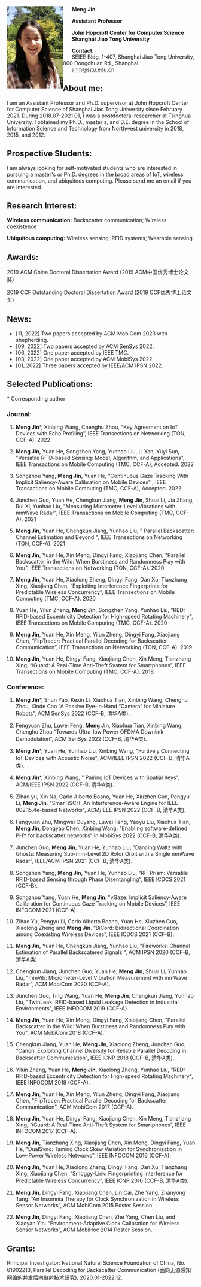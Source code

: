 <img src="./jinmeng.jpg" width = "150" height = "220"  align=left />
&nbsp;&nbsp;&nbsp;&nbsp;&nbsp;&nbsp;<strong>Meng Jin</strong>  

&nbsp;&nbsp;&nbsp;&nbsp;&nbsp;&nbsp;<strong>Assistant Professor</strong>  

&nbsp;&nbsp;&nbsp;&nbsp;&nbsp;&nbsp;<strong>John Hopcroft Center for Computer Science</strong>  
&nbsp;&nbsp;&nbsp;&nbsp;&nbsp;&nbsp;<strong>Shanghai Jiao Tong University</strong>  

&nbsp;&nbsp;&nbsp;&nbsp;&nbsp;&nbsp;<strong>Contact</strong>:  
&nbsp;&nbsp;&nbsp;&nbsp;&nbsp;&nbsp;SEIEE Bldg, 1-407, Shanghai Jiao Tong University, 800 Dongchuan Rd., Shanghai  
&nbsp;&nbsp;&nbsp;&nbsp;&nbsp;&nbsp;jinm@sjtu.edu.cn  



## About me:

I am an Assistant Professor and Ph.D. supervisor at John Hopcroft Center for Computer Science of Shanghai Jiao Tong University since February 2021. During 2018.07-2021.01, I was a postdoctoral researcher at Tsinghua University. I obtained my Ph.D., master's, and B.E. degree in the School of Information Science and Technology from Northwest university in 2018, 2015, and 2012.

## Prospective Students:

I am always looking for self-motivated students who are interested in pursuing a master's or Ph.D. degrees in the broad areas of IoT, wireless communication, and ubiquitous computing. Please send me an email if you are interested.

## Research Interest:

**Wireless communication:** Backscatter communication; Wireless coexistence  

**Ubiquitous computing:** Wireless sensing; RFID systems; Wearable sensing

## Awards:

2019 ACM China Doctoral Dissertation Award (2019 ACM中国优秀博士论文奖)  

2019 CCF Outstanding Doctoral Dissertation Award (2019 CCF优秀博士论文奖)

## News:

* [11, 2022] Two papers accepted by ACM MobiCom 2023 with shepherding.
* [09, 2022] Two papers accepted by ACM SenSys 2022.
* [06, 2022] One paper accepted by IEEE TMC.
* [03, 2022] One paper accepted by ACM MobiSys 2022.
* [01, 2022] Three papers accepted by IEEE/ACM IPSN 2022.


## Selected Publications:
\* Corresponding author

### Journal:  

1.	**Meng Jin***, Xinbing Wang, Chenghu Zhou, “Key Agreement on IoT Devices with Echo Profiling”, IEEE Transections on Networking (TON, CCF-A). 2022

2.	**Meng Jin**, Yuan He, Songzhen Yang, Yunhao Liu, Li Yan, Yuyi Sun, "Versatile RFID-based Sensing: Model, Algorithm, and Applications", IEEE Transactions on Mobile Computing (TMC, CCF-A), Accepted. 2022

3.	Songzhou Yang, **Meng Jin**, Yuan He, “Continuous Gaze Tracking With Implicit Saliency-Aware Calibration on Mobile Devices” , IEEE Transactions on Mobile Computing (TMC, CCF-A), Accepted. 2022

4.	Junchen Guo, Yuan He, Chengkun Jiang, **Meng Jin**, Shuai Li, Jia Zhang, Rui Xi, Yunhao Liu, "Measuring Micrometer-Level Vibrations with mmWave Radar", IEEE Transactions on Mobile Computing (TMC, CCF-A). 2021

5.	**Meng Jin**, Yuan He, Chengkun Jiang, Yunhao Liu, " Parallel Backscatter: Channel Estimation and Beyond ", IEEE Transections on Networking (TON, CCF-A). 2021

6.	**Meng Jin**, Yuan He, Xin Meng, Dingyi Fang, Xiaojiang Chen, "Parallel Backscatter in the Wild: When Burstiness and Randomness Play with You", IEEE Transections on Networking (TON, CCF-A). 2020

7.	**Meng Jin**, Yuan He, Xiaolong Zheng, Dingyi Fang, Dan Xu, Tianzhang Xing, Xiaojiang Chen, “Exploiting Interference Fingerprints for Predictable Wireless Concurrency”, IEEE Transections on Mobile Computing (TMC, CCF-A). 2020

8.	Yuan He, Yilun Zheng, **Meng Jin**, Songzhen Yang, Yunhao Liu, "RED: RFID-based Eccentricity Detection for High-speed Rotating Machinery", IEEE Transections on Mobile Computing (TMC, CCF-A). 2020

9.	**Meng Jin**, Yuan He, Xin Meng, Yilun Zheng, Dingyi Fang, Xiaojiang Chen, “FlipTracer: Practical Parallel Decoding for Backscatter Communication”, IEEE Transections on Networking (TON, CCF-A). 2019

10.	**Meng Jin**, Yuan He, Dingyi Fang, Xiaojiang Chen, Xin Meng, Tianzhang Xing, “iGuard: A Real-Time Anti-Theft System for Smartphones”, IEEE Transections on Mobile Computing (TMC, CCF-A). 2018



### Conference:  

1.	**Meng Jin***,  Shun Yao, Kexin Li, Xiaohua Tian, Xinbing Wang, Chenghu Zhou, Xinde Cao “A Passive Eye-in-Hand “Camera” for Miniature Robots”, ACM SenSys 2022 (CCF-B, 清华A类).

2.	Fengyuan Zhu, Luwei Feng, **Meng Jin**, Xiaohua Tian, Xinbing Wang, Chenghu Zhou “Towards Ultra-low Power OFDMA Downlink Demodulation”, ACM SenSys 2022 (CCF-B, 清华A类).

3.	**Meng Jin***, Yuan He, Yunhao Liu, Xinbing Wang, "Furtively Connecting IoT Devices with Acoustic Noise", ACM/IEEE IPSN 2022 (CCF-B, 清华A类).

4.	**Meng Jin***, Xinbing Wang, " Pairing IoT Devices with Spatial Keys", ACM/IEEE IPSN 2022 (CCF-B, 清华A类).

5.	Zihao yu, Xin Na, Carlo Alberto Boano, Yuan He, Xiuzhen Guo, Pengyu Li, **Meng Jin**, "SmarTiSCH: An Interference-Aware Engine for IEEE 802.15.4e-based Networks", ACM/IEEE IPSN 2022 (CCF-B, 清华A类).

6.	Fengyuan Zhu, Mingwei Ouyang, Luwei Feng, Yaoyu Liu, Xiaohua Tian, **Meng Jin**, Dongyao Chen, Xinbing Wang. "Enabling software-defined PHY for backscatter networks" in MobiSys 2022 (CCF-B, 清华A类).

7.	Junchen Guo, **Meng Jin**, Yuan He, Yunhao Liu, "Dancing Waltz with Ghosts: Measuring Sub-mm-Level 2D Rotor Orbit with a Single mmWave Radar", IEEE/ACM IPSN 2021 (CCF-B, 清华A类).

8.	Songzhen Yang, **Meng Jin**, Yuan He, Yunhao Liu, “RF-Prism: Versatile RFID-based Sensing through Phase Disentangling”, IEEE ICDCS 2021 (CCF-B).

9.	Songzhou Yang, Yuan He, **Meng Jin**. "vGaze: Implicit Saliency-Aware Calibration for Continuous Gaze Tracking on Mobile Devices”, IEEE INFOCOM 2021 (CCF-A).

10.	Zihao Yu, Pengyu Li, Carlo Alberto Boano, Yuan He, Xiuzhen Guo, Xiaolong Zheng and **Meng Jin**. “BiCord: Bidirectional Coordination among Coexisting Wireless Devices”, IEEE ICDCS 2021 (CCF-B).

11.	**Meng Jin**, Yuan He, Chengkun Jiang, Yunhao Liu, "Fireworks: Channel Estimation of Parallel Backscatered Signals ", ACM IPSN 2020 (CCF-B, 清华A类).

12.	Chengkun Jiang, Junchen Guo, Yuan He, **Meng Jin**, Shuai Li, Yunhao Liu, "mmVib: Micrometer-Level Vibration Measurement with mmWave Radar", ACM MobiCom 2020 (CCF-A).

13.	Junchen Guo, Ting Wang, Yuan He, **Meng Jin**, Chengkun Jiang, Yunhao Liu, "TwinLeak: RFID-based Liquid Leakage Detection in Industrial Environments", IEEE INFOCOM 2019 (CCF-A).

14.	**Meng Jin**, Yuan He, Xin Meng, Dingyi Fang, Xiaojiang Chen, "Parallel Backscatter in the Wild: When Burstiness and Randomness Play with You", ACM MobiCom 2018 (CCF-A).

15.	Chengkun Jiang, Yuan He, **Meng Jin**, Xiaolong Zheng, Junchen Guo, "Canon: Exploiting Channel Diversity for Reliable Parallel Decoding in Backscatter Communication", IEEE ICNP 2018 (CCF-B, 清华A类).

16.	Yilun Zheng, Yuan He, **Meng Jin**, Xiaolong Zheng, Yunhao Liu, "RED: RFID-based Eccentricity Detection for High-speed Rotating Machinery", IEEE INFOCOM 2018 (CCF-A).

17.	**Meng Jin**, Yuan He, Xin Meng, Yilun Zheng, Dingyi Fang, Xiaojiang Chen, "FlipTracer: Practical Parallel Decoding for Backscatter Communication", ACM MobiCom 2017 (CCF-A).

18.	**Meng Jin**, Yuan He, Dingyi Fang, Xiaojiang Chen, Xin Meng, Tianzhang Xing, “iGuard: A Real-Time Anti-Theft System for Smartphones”, IEEE INFOCOM 2017 (CCF-A).

19.	**Meng Jin**, Tianzhang Xing, Xiaojiang Chen, Xin Meng, Dingyi Fang, Yuan He, "DualSync: Taming Clock Skew Variation for Synchronization in Low-Power Wireless Networks", IEEE INFOCOM 2016 (CCF-A).

20.	**Meng Jin**, Yuan He, Xiaolong Zheng, Dingyi Fang, Dan Xu, Tianzhang Xing, Xiaojiang Chen, “Smoggy-Link: Fingerprinting Interference for Predictable Wireless Concurrency”, IEEE ICNP 2016 (CCF-B, 清华A类).

21.	**Meng Jin**, Dingyi Fang, Xiaojiang Chen, Lin Cai, Zhe Yang, Zhanyong Tang. “An Insomnia Therapy for Clock Synchronization in Wireless Sensor Networks”, ACM MobiCom 2015 Poster Session.

22.	**Meng Jin**, Dingyi Fang, Xiaojiang Chen, Zhe Yang, Chen Liu, and Xiaoyan Yin. “Environment-Adaptive Clock Calibration for Wireless Sensor Networks”, ACM MobiHoc 2014 Poster Session.

## Grants:

Principal Investigator: National Natural Science Foundation of China, No. 61902213, Parallel Decoding for Backscatter Communication (面向无源感知网络的并发后向散射技术研究), 2020.01-2022.12.
